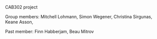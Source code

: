 CAB302 project

Group members:
Mitchell Lohmann,
Simon Wegener,
Christina Sirgunas,
Keane Asson,

Past member: Finn Habberjam, Beau Mitrov

